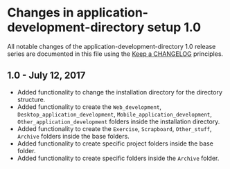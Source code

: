 # Changes in application-development-directory setup 1.0
All notable changes of the application-development-directory 1.0 release series are documented in this file using the [Keep a CHANGELOG](http://keepachangelog.com/) principles.

## 1.0 - July 12, 2017
- Added functionality to change the installation directory for the directory structure.
- Added functionality to create the `Web_development`, `Desktop_application_development`, `Mobile_application_development`, `Other_application_development` folders inside the installation directory.
- Added functionality to create the `Exercise`, `Scrapboard`, `Other_stuff`, `Archive` folders inside the base folders.
- Added functionality to create specific project folders inside the base folder.
- Added functionality to create specific folders inside the `Archive` folder.
